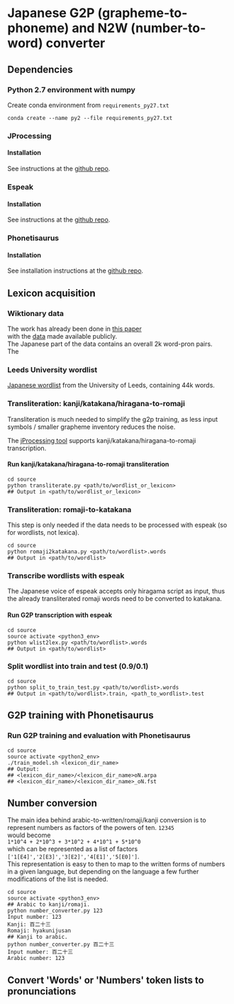 # Japanese G2P (grapheme-to-phoneme) and N2W (number-to-word) converter

## Dependencies

### Python 2.7 environment with numpy

Create conda environment from `requirements_py27.txt`

    conda create --name py2 --file requirements_py27.txt

### JProcessing

#### Installation
See instructions at the [github repo](https://github.com/kevincobain2000/jProcessing).

### Espeak

#### Installation
See instructions at the [github repo](https://github.com/espeak-ng/espeak-ng).

### Phonetisaurus

#### Installation
See installation instructions at the [github repo](https://github.com/AdolfVonKleist/Phonetisaurus).

## Lexicon acquisition

### Wiktionary data

The work has already been done in [this paper](https://aclweb.org/anthology/P/P16/P16-1038.pdf)  
with the [data](https://drive.google.com/drive/folders/0B7R_gATfZJ2aWkpSWHpXUklWUmM) made available publicly.  
The Japanese part of the data contains an overall 2k word-pron pairs.  
The 

### Leeds University wordlist

[Japanese wordlist](http://corpus.leeds.ac.uk/frqc/internet-jp-forms.num) from the University of Leeds, containing 44k words.

### Transliteration: kanji/katakana/hiragana-to-romaji

Transliteration is much needed to simplify the g2p training, as less input symbols / smaller grapheme inventory reduces the noise.

The [jProcessing tool](http://jprocessing.readthedocs.io/en/latest/#kanji-katakana-hiragana-to-tokenized-romaji-jconvert-py) supports kanji/katakana/hiragana-to-romaji transcription.  

#### Run kanji/katakana/hiragana-to-romaji transliteration

    cd source
    python transliterate.py <path/to/wordlist_or_lexicon>
    ## Output in <path/to/wordlist_or_lexicon>

### Transliteration: romaji-to-katakana

This step is only needed if the data needs to be processed with espeak (so for wordlists, not lexica).

    cd source
    python romaji2katakana.py <path/to/wordlist>.words
    ## Output in <path/to/wordlist>

### Transcribe wordlists with espeak

The Japanese voice of espeak accepts only hiragama script as input, thus the already transliterated romaji words need to be converted to katakana.

#### Run G2P transcription with espeak

    cd source
    source activate <python3_env>
    python wlist2lex.py <path/to/wordlist>.words
    ## Output in <path/to/wordlist>
    
### Split wordlist into train and test (0.9/0.1)

    cd source
    python split_to_train_test.py <path/to/wordlist>.words
    ## Output in <path/to/wordlist>.train, <path_to_wordlist>.test

## G2P training with Phonetisaurus


### Run G2P training and evaluation with Phonetisaurus

    cd source
    source activate <python2_env>
    ./train_model.sh <lexicon_dir_name>
    ## Output: 
    ## <lexicon_dir_name>/<lexicon_dir_name>oN.arpa
    ## <lexicon_dir_name>/<lexicon_dir_name>_oN.fst
    
## Number conversion

The main idea behind arabic-to-written/romaji/kanji conversion is to represent numbers as factors of the powers of ten.
`12345`  
would become  
`1*10^4 + 2*10^3 + 3*10^2 + 4*10^1 + 5*10^0`  
which can be represented as a list of factors  
`['1[E4]','2[E3]','3[E2]','4[E1]','5[E0]']`.  
This representation is easy to then to map to the written forms of numbers in a given language, but depending on the language a few further modifications of the list is needed.  

    cd source
    source activate <python3_env>
	## Arabic to kanji/romaji.
	python number_converter.py 123
	Input number: 123
    Kanji: 百二十三
    Romaji: hyakunijusan
	## Kanji to arabic.
    python number_converter.py 百二十三
    Input number: 百二十三
    Arabic number: 123

## Convert 'Words' or 'Numbers' token lists to pronunciations
